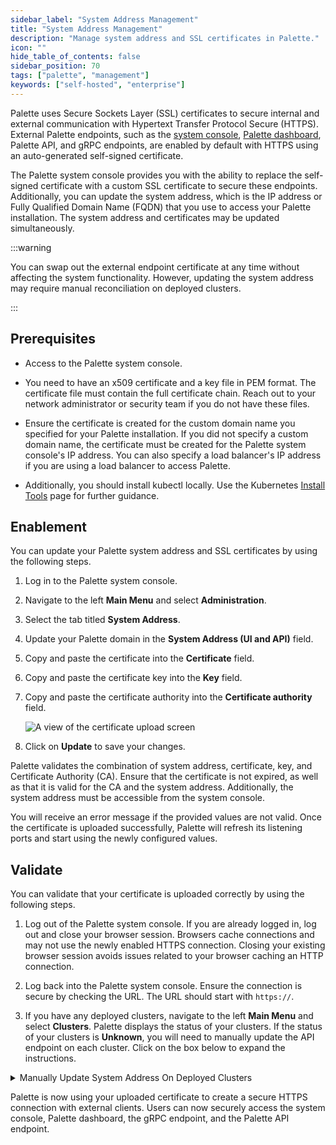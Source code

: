 ```yaml
---
sidebar_label: "System Address Management"
title: "System Address Management"
description: "Manage system address and SSL certificates in Palette."
icon: ""
hide_table_of_contents: false
sidebar_position: 70
tags: ["palette", "management"]
keywords: ["self-hosted", "enterprise"]
---
```


Palette uses Secure Sockets Layer (SSL) certificates to secure internal and external communication with Hypertext
Transfer Protocol Secure (HTTPS). External Palette endpoints, such as the
[system console](../system-management/system-management.md#system-console),
[Palette dashboard](../../getting-started/dashboard.md), Palette API, and gRPC endpoints, are enabled by default with
HTTPS using an auto-generated self-signed certificate.

The Palette system console provides you with the ability to replace the self-signed certificate with a custom SSL
certificate to secure these endpoints. Additionally, you can update the system address, which is the IP address or Fully
Qualified Domain Name (FQDN) that you use to access your Palette installation. The system address and certificates may
be updated simultaneously.

:::warning

You can swap out the external endpoint certificate at any time without affecting the system functionality. However,
updating the system address may require manual reconciliation on deployed clusters.

:::

## Prerequisites

- Access to the Palette system console.

- You need to have an x509 certificate and a key file in PEM format. The certificate file must contain the full
  certificate chain. Reach out to your network administrator or security team if you do not have these files.

- Ensure the certificate is created for the custom domain name you specified for your Palette installation. If you did
  not specify a custom domain name, the certificate must be created for the Palette system console's IP address. You can
  also specify a load balancer's IP address if you are using a load balancer to access Palette.

- Additionally, you should install kubectl locally. Use the Kubernetes
  [Install Tools](https://kubernetes.io/docs/tasks/tools/) page for further guidance.

## Enablement

You can update your Palette system address and SSL certificates by using the following steps.

1. Log in to the Palette system console.

2. Navigate to the left **Main Menu** and select **Administration**.

3. Select the tab titled **System Address**.

4. Update your Palette domain in the **System Address (UI and API)** field.

5. Copy and paste the certificate into the **Certificate** field.

6. Copy and paste the certificate key into the **Key** field.

7. Copy and paste the certificate authority into the **Certificate authority** field.

   ![A view of the certificate upload screen](/palette_system-management_ssl-certificate-management_system-address.webp)

8. Click on **Update** to save your changes.

Palette validates the combination of system address, certificate, key, and Certificate Authority (CA). Ensure that the
certificate is not expired, as well as that it is valid for the CA and the system address. Additionally, the system
address must be accessible from the system console.

You will receive an error message if the provided values are not valid. Once the certificate is uploaded successfully,
Palette will refresh its listening ports and start using the newly configured values.

## Validate

You can validate that your certificate is uploaded correctly by using the following steps.

1.  Log out of the Palette system console. If you are already logged in, log out and close your browser session.
    Browsers cache connections and may not use the newly enabled HTTPS connection. Closing your existing browser session
    avoids issues related to your browser caching an HTTP connection.

2.  Log back into the Palette system console. Ensure the connection is secure by checking the URL. The URL should start
    with `https://`.

3.  If you have any deployed clusters, navigate to the left **Main Menu** and select **Clusters**. Palette displays the
    status of your clusters. If the status of your clusters is **Unknown**, you will need to manually update the API
    endpoint on each cluster. Click on the box below to expand the instructions.

   <details>
   <summary>Manually Update System Address On Deployed Clusters</summary>

      1. Select your cluster from the **Clusters** list. The cluster **Overview** tab displays.
      2. Download the kubeconfig file. This file allows you to connect to your deployed cluster. Check out the
         [Kubeconfig](../../clusters/cluster-management/kubeconfig.md) page to learn more.
      3. Open a terminal window and set the environment variable `KUBECONFIG` to point to the file you downloaded.

         ```shell
         export KUBECONFIG=~/Downloads/admin.my-cluster-name.kubeconfig
         ```

      4. Execute the following command in your terminal to view the namespaces of your cluster. Make a note of the cluster
         namespace that Palette has created. Its name follows the pattern `cluster-xxx`.

         ```shell
         kubectl get namespaces
         ```

      5. Palette uses ConfigMaps to save its configuration and environment variables. Update the `apiEndpoint` value in the
         `hubble-info` ConfigMap to use the newly configured system address.

         ```shell
         kubectl edit configmap hubble-info --namespace cluster-xxx
         ```

      6. Save your changes and exit the editor. Palette will then reconcile the clusters with the new configuration. That
         cluster status will change from Unknown.

   </details>

Palette is now using your uploaded certificate to create a secure HTTPS connection with external clients. Users can now
securely access the system console, Palette dashboard, the gRPC endpoint, and the Palette API endpoint.

